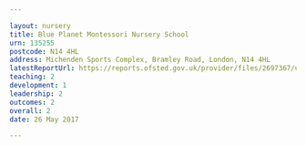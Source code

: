```yaml
---

layout: nursery
title: Blue Planet Montessori Nursery School
urn: 135255
postcode: N14 4HL
address: Michenden Sports Complex, Bramley Road, London, N14 4HL
latestReportUrl: https://reports.ofsted.gov.uk/provider/files/2697367/urn/135255.pdf
teaching: 2
development: 1
leadership: 2
outcomes: 2
overall: 2
date: 26 May 2017

---
```

